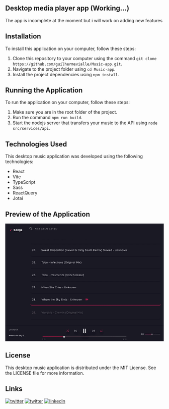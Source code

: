 ## Desktop media player app (Working...)
The app is incomplete at the moment but i will work on adding new features

## Installation

To install this application on your computer, follow these steps:

1.  Clone this repository to your computer using the command `git clone 
https://github.com/guilhermevialle/Music-app.git`.
3.  Navigate to the project folder using `cd Music-app`.
4.  Install the project dependencies using `npm install`.

## 
## Running the Application

To run the application on your computer, follow these steps:

1.  Make sure you are in the root folder of the project.
2.  Run the command `npm run build`.
3. Start the nodejs server that transfers your music to the API using `node src/services/api`.

## Technologies Used

This desktop music application was developed using the following technologies:

-   React
-   Vite
-   TypeScript
- Sass
- ReactQuery
- Jotai

## Preview of the Application

   ![](https://github.com/guilhermevialle/Music-app/blob/main/preview/AppPreviewGif.gif)


## License

This desktop music application is distributed under the MIT License. See the LICENSE file for more information.

## Links

[![twitter](https://img.shields.io/badge/twitter-1DA1F2?style=for-the-badge&logo=twitter&logoColor=white)](https://twitter.com/guivialle)
[![twitter](https://img.shields.io/badge/Instagram-E4405F?style=for-the-badge&logo=instagram&logoColor=white)](https://www.instagram.com/guilherme.vialle/)
[![linkedin](https://img.shields.io/badge/linkedin-0A66C2?style=for-the-badge&logo=linkedin&logoColor=white)](https://www.linkedin.com/in/guilherme-vialle-4b1a9820a/)

